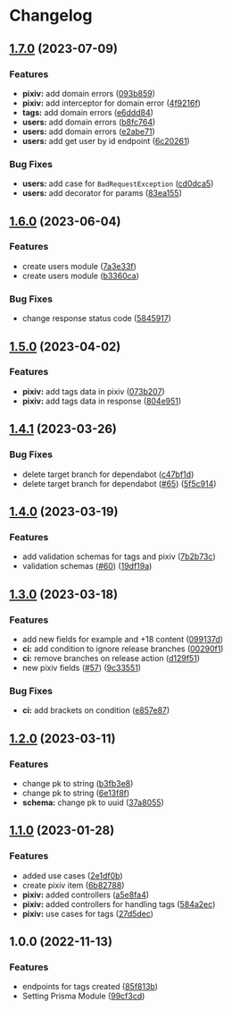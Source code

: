 # Changelog

## [1.7.0](https://github.com/JoshAlexis/aninotes-clean-architecture/compare/v1.6.0...v1.7.0) (2023-07-09)


### Features

* **pixiv:** add domain errors ([093b859](https://github.com/JoshAlexis/aninotes-clean-architecture/commit/093b859c6fe33ba6cda7fdf2120b686c33a8886c))
* **pixiv:** add interceptor for domain error ([4f9216f](https://github.com/JoshAlexis/aninotes-clean-architecture/commit/4f9216f00e11203922d2a5ef0a60be07d633d9d2))
* **tags:** add domain errors ([e6ddd84](https://github.com/JoshAlexis/aninotes-clean-architecture/commit/e6ddd8444f9b2c26b044490e2b79633dcd91ef13))
* **users:** add domain errors ([b8fc764](https://github.com/JoshAlexis/aninotes-clean-architecture/commit/b8fc764f633dc613e9d0d9c832f390ced9dd867f))
* **users:** add domain errors ([e2abe71](https://github.com/JoshAlexis/aninotes-clean-architecture/commit/e2abe7129665fa9076cd696e37c4dd841298ad0a))
* **users:** add get user by id endpoint ([6c20261](https://github.com/JoshAlexis/aninotes-clean-architecture/commit/6c20261c7a374f1d6df8ed6f9ab797a6cef2bbce))


### Bug Fixes

* **users:** add case for `BadRequestException` ([cd0dca5](https://github.com/JoshAlexis/aninotes-clean-architecture/commit/cd0dca5fd2b2d2d1472b23adf957faa4a58bd859))
* **users:** add decorator for params ([83ea155](https://github.com/JoshAlexis/aninotes-clean-architecture/commit/83ea1551d7cd71a5d68e6f3bfdbba0aab1236f99))

## [1.6.0](https://github.com/JoshAlexis/aninotes-clean-architecture/compare/v1.5.0...v1.6.0) (2023-06-04)


### Features

* create users module ([7a3e33f](https://github.com/JoshAlexis/aninotes-clean-architecture/commit/7a3e33f1e6fee4cf177bd8a124d600b1674d6ee8))
* create users module ([b3360ca](https://github.com/JoshAlexis/aninotes-clean-architecture/commit/b3360ca0138348500f7867e0cf4245a9fac156b1))


### Bug Fixes

* change response status code ([5845917](https://github.com/JoshAlexis/aninotes-clean-architecture/commit/5845917d45395af0ae9e06055afe19b7e3b4463e))

## [1.5.0](https://github.com/JoshAlexis/aninotes-clean-architecture/compare/v1.4.1...v1.5.0) (2023-04-02)


### Features

* **pixiv:** add tags data in pixiv ([073b207](https://github.com/JoshAlexis/aninotes-clean-architecture/commit/073b2072d0f198bef1d051a7fa3f91bb28ce8ec8))
* **pixiv:** add tags data in response ([804e951](https://github.com/JoshAlexis/aninotes-clean-architecture/commit/804e951800a8111423d1d4fbf6867ede18cecf6b))

## [1.4.1](https://github.com/JoshAlexis/aninotes-clean-architecture/compare/v1.4.0...v1.4.1) (2023-03-26)


### Bug Fixes

* delete target branch for dependabot ([c47bf1d](https://github.com/JoshAlexis/aninotes-clean-architecture/commit/c47bf1d1f71790f49ab066b703b9f65da49de65d))
* delete target branch for dependabot ([#65](https://github.com/JoshAlexis/aninotes-clean-architecture/issues/65)) ([5f5c914](https://github.com/JoshAlexis/aninotes-clean-architecture/commit/5f5c914de50a319535133f05b7a2c80695530d28))

## [1.4.0](https://github.com/JoshAlexis/aninotes-clean-architecture/compare/v1.3.0...v1.4.0) (2023-03-19)


### Features

* add validation schemas for tags and pixiv ([7b2b73c](https://github.com/JoshAlexis/aninotes-clean-architecture/commit/7b2b73c18cc9afeeb7728a08f569a26ca030020c))
* validation schemas ([#60](https://github.com/JoshAlexis/aninotes-clean-architecture/issues/60)) ([19df19a](https://github.com/JoshAlexis/aninotes-clean-architecture/commit/19df19ae309c2aa00cced305373dc0ca1fec837b))

## [1.3.0](https://github.com/JoshAlexis/aninotes-clean-architecture/compare/v1.2.0...v1.3.0) (2023-03-18)


### Features

* add new fields for example and +18 content ([099137d](https://github.com/JoshAlexis/aninotes-clean-architecture/commit/099137daa7fb0778ee837ec563eedbfc551a1cc9))
* **ci:** add condition to ignore release branches ([00290f1](https://github.com/JoshAlexis/aninotes-clean-architecture/commit/00290f1c138df60b86b822c6d5bdab9bde3cb7c3))
* **ci:** remove branches on release action ([d129f51](https://github.com/JoshAlexis/aninotes-clean-architecture/commit/d129f51442e0579539dfea09dd16839d20f8a7f8))
* new pixiv fields ([#57](https://github.com/JoshAlexis/aninotes-clean-architecture/issues/57)) ([9c33551](https://github.com/JoshAlexis/aninotes-clean-architecture/commit/9c33551c60b68fc05c0c37182c5ed2bd5b7dc2a9))


### Bug Fixes

* **ci:** add brackets on condition ([e857e87](https://github.com/JoshAlexis/aninotes-clean-architecture/commit/e857e87c5683928abc158c9bebafac7c6e1fefaf))

## [1.2.0](https://github.com/JoshAlexis/aninotes-clean-architecture/compare/v1.1.0...v1.2.0) (2023-03-11)


### Features

* change pk to string ([b3fb3e8](https://github.com/JoshAlexis/aninotes-clean-architecture/commit/b3fb3e853d063ec397a42de68b5a0693876449a2))
* change pk to string ([6e13f8f](https://github.com/JoshAlexis/aninotes-clean-architecture/commit/6e13f8fc8143e4eae5b490cdebc9e4f75f39dc67))
* **schema:** change pk to uuid ([37a8055](https://github.com/JoshAlexis/aninotes-clean-architecture/commit/37a8055a2502b726f9dfb4cba903b7b76352e890))

## [1.1.0](https://github.com/JoshAlexis/aninotes-clean-architecture/compare/v1.0.0...v1.1.0) (2023-01-28)


### Features

* added use cases ([2e1df0b](https://github.com/JoshAlexis/aninotes-clean-architecture/commit/2e1df0bce0e422b5fde2009d72116ce38016b98f))
* create pixiv item ([6b82788](https://github.com/JoshAlexis/aninotes-clean-architecture/commit/6b82788594c1b4e1a78fb77d0c53dca8e46eb9c4))
* **pixiv:** added controllers ([a5e8fa4](https://github.com/JoshAlexis/aninotes-clean-architecture/commit/a5e8fa43159887f677f88a250173fa870d942d2c))
* **pixiv:** added controllers for handling tags ([584a2ec](https://github.com/JoshAlexis/aninotes-clean-architecture/commit/584a2ec7f3ad3a1a0a7fc2589cd004db65b5b902))
* **pixiv:** use cases for tags ([27d5dec](https://github.com/JoshAlexis/aninotes-clean-architecture/commit/27d5dec75fa7ca69b62276bbfb5854821e5b2c6a))

## 1.0.0 (2022-11-13)


### Features

* endpoints for tags created ([85f813b](https://github.com/JoshAlexis/aninotes-clean-architecture/commit/85f813b0e2f4e62fe7d1aab0083541453cff3bc0))
* Setting Prisma Module ([99cf3cd](https://github.com/JoshAlexis/aninotes-clean-architecture/commit/99cf3cd1b5c5d2b6e4d79981a5523d0a7ee2e64c))
